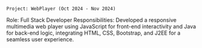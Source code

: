 	Project: WebPlayer (Oct 2024 - Nov 2024)
 Role: Full Stack Developer 
Responsibilities: Developed a responsive multimedia web player using JavaScript for front-end interactivity and Java for back-end logic, integrating HTML, CSS, Bootstrap, and J2EE for a seamless user experience.
